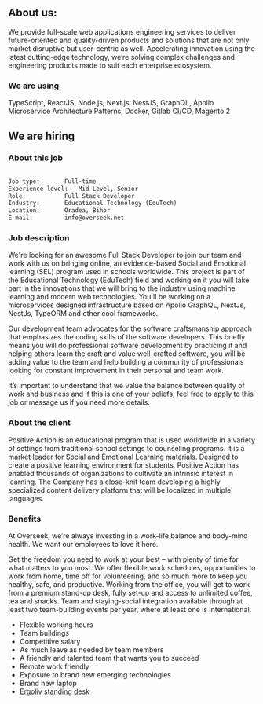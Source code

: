 
## About us:

We provide full-scale web applications engineering services to deliver future-oriented and quality-driven products and solutions that are not only market disruptive but user-centric as well.
Accelerating innovation using the latest cutting-edge technology, we’re solving complex challenges and engineering products made to suit each enterprise ecosystem.

### We are using

TypeScript, ReactJS, Node.js, Next.js, NestJS, GraphQL, Apollo
Microservice Architecture Patterns, Docker, Gitlab CI/CD, Magento 2


## We are hiring

### About this job
```markdown

Job type: 		Full-time
Experience level: 	Mid-Level, Senior
Role: 			Full Stack Developer
Industry: 		Educational Technology (EduTech)
Location: 		Oradea, Bihor
E-mail: 		info@overseek.net
```

### Job description

We're looking for an awesome Full Stack Developer to join our team and work with us on bringing online, an evidence-based Social and Emotional learning (SEL) program used in schools worldwide. This project is part of the Educational Technology (EduTech) field and working on it you will take part in the innovations that we will bring to the industry using machine learning and modern web technologies. You'll be working on a microservices designed infrastructure based on Apollo GraphQL, NextJs, NestJs, TypeORM and other cool frameworks.

Our development team advocates for the software craftsmanship approach that emphasizes the coding skills of the software developers. This briefly means you will do professional software development by practicing it and helping others learn the craft and value well-crafted software, you will be adding value to the team and help building a community of professionals looking for constant improvement in their personal and team work.

It’s important to understand that we value the balance between quality of work and business and if this is one of your beliefs, feel free to apply to this job or message us if you need more details.

### About the client
Positive Action is an educational program that is used worldwide in a variety of settings from traditional school settings to counseling programs. It is a market leader for Social and Emotional Learning materials. Designed to create a positive learning environment for students, Positive Action has enabled thousands of organizations to cultivate an intrinsic interest in learning. The Company has a close-knit team developing a highly specialized content delivery platform that will be localized in multiple languages.

### Benefits

At Overseek, we’re always investing in a work-life balance and body-mind health. We want our employees to love it here.

Get the freedom you need to work at your best – with plenty of time for what matters to you most. We offer flexible work schedules, opportunities to work from home, time off for volunteering, and so much more to keep you healthy, safe, and productive. Working from the office, you will get to work from a premium stand-up desk, fully set-up and access to unlimited coffee, tea and snacks. Team and staying-social integration available through at least two team-building events per year, where at least one is international.

- Flexible working hours
- Team buildings
- Competitive salary
- As much leave as needed by team members
- A friendly and talented team that wants you to succeed
- Remote work friendly
- Exposure to brand new emerging technologies
- Brand new laptop
- [Ergoliv standing desk](https://ergoliv.com/shop/)
